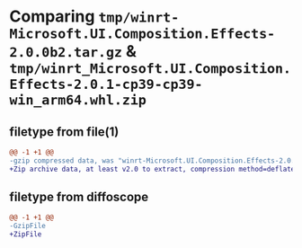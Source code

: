 # Comparing `tmp/winrt-Microsoft.UI.Composition.Effects-2.0.0b2.tar.gz` & `tmp/winrt_Microsoft.UI.Composition.Effects-2.0.1-cp39-cp39-win_arm64.whl.zip`

## filetype from file(1)

```diff
@@ -1 +1 @@
-gzip compressed data, was "winrt-Microsoft.UI.Composition.Effects-2.0.0b2.tar", last modified: Sat Dec  2 18:28:19 2023, max compression
+Zip archive data, at least v2.0 to extract, compression method=deflate
```

## filetype from diffoscope

```diff
@@ -1 +1 @@
-GzipFile
+ZipFile
```

